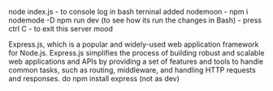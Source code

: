 node index.js - to console log in bash terninal
added nodemoon - npm i nodemode -D
npm run dev (to see how its run the changes in Bash) - press ctrl C - to exit this server mood

Express.js, which is a popular and widely-used web application framework for Node.js. Express.js simplifies the process of building robust and scalable web applications and APIs by providing a set of features and tools to handle common tasks, such as routing, middleware, and handling HTTP requests and responses.
do npm install express (not as  dev)